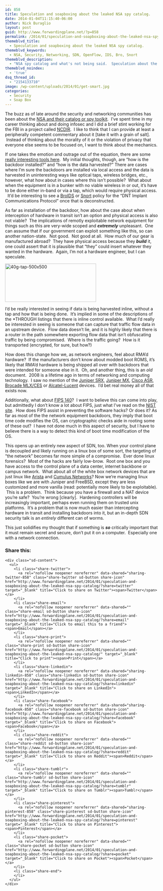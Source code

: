 ```yaml
---
id: 858
title: Speculation and soapboxing about the leaked NSA spy catalog.
date: 2014-01-04T11:15:40-06:00
author: Nick Buraglio
layout: post
guid: http://www.forwardingplane.net/?p=858
permalink: /2014/01/speculation-and-soapboxing-about-the-leaked-nsa-spy-catalog/
themeblvd_title:
  - Speculation and soapboxing about the leaked NSA spy catalog.
themeblvd_keywords:
  - NSA, Security, Networking, SDN, OpenFlow, IDS, Bro, Snort
themeblvd_description:
  - "NSA spy catalog and what's not being said.  Speculation about the NSA security backdoor catalog and toolbox.  "
themeblvd_noindex:
  - 'true'
dsq_thread_id:
  - "2154133710"
image: /wp-content/uploads/2014/01/get-smart.jpg
categories:
  - Security
  - Soap Box
---
```

The buzz as of late around the security and networking communities has been about the <a href="http://www.spiegel.de/international/world/nsa-secret-toolbox-ant-unit-offers-spy-gadgets-for-every-need-a-941006.html" target="_blank">NSA and their catalog or spy toolkit</a>.  I&#8217;ve spent time in my career thinking about and doing infosec and I did a brief stint working for the FBI in a project called <a href="http://gcn.com/articles/2007/08/20/fbi-launches-cybersecurity-project.aspx" target="_blank">NCDIR</a>.  I like to think that I can provide at least a peripherally competent commentary about it [take it with a grain of salt].  Instead of thinking about the morality of it or the violation of privacy that everyone else seems to be focused on, I want to think about the mechanics.

If one takes the emotion and outrage out of the equation, there are some <a href="http://permalink.gmane.org/gmane.comp.encryption.general/17244" target="_blank">really interesting tools here</a>.  My initial thoughts, though, are &#8220;how is the backdoor installed?&#8221; and &#8220;how is the data harvested?&#8221; There are cases where I&#8217;m sure the backdoors are installed via local access and the data is harvested in uninteresting ways like optical taps, wireless bridges, etc., however, what how about in cases where this isn&#8217;t possible?  What about when the equipment is in a bunker with no viable wireless in or out, it&#8217;s have to be done either in-band or via a tap, which would require physical access.   It&#8217;d be interesting to see a <a href="http://www.bro.org/" target="_blank">BroIDS</a> or <a href="http://www.snort.org/" target="_blank">Snort</a> policy for the &#8220;DNT Implant Communications Protocol&#8221; once that is deconstructed.

As far as installation of the backdoor, how about the case about when interception of hardware in transit isn&#8217;t an option and physical access is also not viable?  The implications of remotly exploitable network equipment for things such as this are very-wide scoped and **_extremely_** unpleasant.  One can assume that if our government can exploit something like this, so can another nation-state.  Not good.  Not good at all.  How much of our gear is manufactured abroad?  They have physical access because they **_build_** it, one could assert that it is plausible that &#8220;they&#8221; could insert whatever they wanted in the hardware.  Again, I&#8217;m not a hardware engineer, but I can speculate.

[<img class="alignright size-medium wp-image-859" alt="40g-tap-500x500" src="http://www.forwardingplane.net/wp-content/uploads/2014/01/40g-tap-500x500-300x126.jpg" width="300" height="126" srcset="http://www.forwardingplane.net/wp-content/uploads/2014/01/40g-tap-500x500-300x126.jpg 300w, http://www.forwardingplane.net/wp-content/uploads/2014/01/40g-tap-500x500.jpg 500w" sizes="(max-width: 300px) 100vw, 300px" />](http://www.forwardingplane.net/wp-content/uploads/2014/01/40g-tap-500x500.jpg)

I&#8217;d be really interested in seeing if data is being harvested inline, without a tap and how that is being done.  It&#8217;s implied in some of the descriptions of the *THROUGH listings that there is inline control available.  What I&#8217;d really be interested in seeing is someone that can capture that traffic flow data in an upstream device.  Flow data doesn&#8217;t lie, and it is highly likely that there is a router in the path somewhere exporting flow data that isn&#8217;t obfuscating traffic by being compromised.  Where is the traffic going?  How is it transported (encrypted, for sure, but how?)

How does this change how we, as network engineers, feel about RMA&#8217;d hardware?  If the manufacturers don&#8217;t know about modded boot ROMS, it&#8217;s likely that RMA&#8217;d hardware is being shipped all over with backdoors that were intended for someone else in it.  Oh, and another thing, this is an _old_ document.  2008 is a lifetime ago in terms of networking and computing technology.  I saw no mention of the <a href="http://www.juniper.net/us/en/products-services/security/srx-series/" target="_blank">Juniper SRX</a>, <a href="http://www.juniper.net/us/en/products-services/routing/mx-series/" target="_blank">Juniper MX</a>, <a href="http://www.cisco.com/en/US/products/ps9343/prod_models_comparison.html" target="_blank">Cisco ASR</a>, <a href="http://www.brocade.com/products/all/routers/index.page" target="_blank">Brocade MLX/CES</a> or <a href="http://www.alcatel-lucent.com/" target="_blank">Alcatel-Lucent</a> devices.  I&#8217;d bet real money all of that exists now.

Additionally, what about <a href="http://en.wikipedia.org/wiki/FIPS_140" target="_blank">FIPS 140</a>?  I want to believe this can come into play, but admittedly I don&#8217;t know a lot about FIPS, just what I&#8217;ve read on the <a href="http://csrc.nist.gov/groups/STM/cmvp/standards.html#02" target="_blank">NIST site</a>.  How does FIPS assist in preventing the software hacks? Or does it? As far as most of the the network equipment backdoors, they imply that boot time code modifies the OS, can cryptographic checks aide in rooting some of these out?  I have not done much in this aspect of security, but I have to believe there is a way to detect this kind of boot time modification of the OS.

This opens up an entirely new aspect of SDN, too. When your control plane is decoupled and likely running on a linux box of some sort, the targeting of &#8220;the network&#8221; becomes far more simple of a compromise.  Ever done linux forensics?  Most of the hacks are fairly low-brow.  Root one box and you have access to the control plane of a data center, internet backbone or campus network.  What about all of the white box network devices that are just linux like <a href="http://www.aristanetworks.com/" target="_blank">Arista</a> and <a href="http://cumulusnetworks.com/" target="_blank">Cumulus Networks</a>? Now we&#8217;re managing linux boxes like we are with Juniper and FreeBSD, except they are less customized and more vanilla (read: potentially more likely to be exploitable).  This is a problem.  Think because you have a firewall and a NAT device you&#8217;re safe?  You&#8217;re wrong [clearly].  Hardening controllers will be increasingly important, perhaps even running them on trusted unix platforms.  It&#8217;s a problem that is now much easier than intercepting hardware in transit and installing backdoors into it, but an in-depth SDN security talk is an _entirely_ different can of worms.

This just solidifies my thought that if something is **_so_** critically important that it must remain secret and secure, don&#8217;t put it on a computer.  Especially one with a network connection.

<div class="sharedaddy sd-sharing-enabled">
  <div class="robots-nocontent sd-block sd-social sd-social-icon-text sd-sharing">
    <h3 class="sd-title">
      Share this:
    </h3>
    
    <div class="sd-content">
      <ul>
        <li class="share-twitter">
          <a rel="nofollow noopener noreferrer" data-shared="sharing-twitter-858" class="share-twitter sd-button share-icon" href="http://www.forwardingplane.net/2014/01/speculation-and-soapboxing-about-the-leaked-nsa-spy-catalog/?share=twitter" target="_blank" title="Click to share on Twitter"><span>Twitter</span></a>
        </li>
        <li class="share-email">
          <a rel="nofollow noopener noreferrer" data-shared="" class="share-email sd-button share-icon" href="http://www.forwardingplane.net/2014/01/speculation-and-soapboxing-about-the-leaked-nsa-spy-catalog/?share=email" target="_blank" title="Click to email this to a friend"><span>Email</span></a>
        </li>
        <li class="share-print">
          <a rel="nofollow noopener noreferrer" data-shared="" class="share-print sd-button share-icon" href="http://www.forwardingplane.net/2014/01/speculation-and-soapboxing-about-the-leaked-nsa-spy-catalog/" target="_blank" title="Click to print"><span>Print</span></a>
        </li>
        <li class="share-linkedin">
          <a rel="nofollow noopener noreferrer" data-shared="sharing-linkedin-858" class="share-linkedin sd-button share-icon" href="http://www.forwardingplane.net/2014/01/speculation-and-soapboxing-about-the-leaked-nsa-spy-catalog/?share=linkedin" target="_blank" title="Click to share on LinkedIn"><span>LinkedIn</span></a>
        </li>
        <li class="share-facebook">
          <a rel="nofollow noopener noreferrer" data-shared="sharing-facebook-858" class="share-facebook sd-button share-icon" href="http://www.forwardingplane.net/2014/01/speculation-and-soapboxing-about-the-leaked-nsa-spy-catalog/?share=facebook" target="_blank" title="Click to share on Facebook"><span>Facebook</span></a>
        </li>
        <li class="share-reddit">
          <a rel="nofollow noopener noreferrer" data-shared="" class="share-reddit sd-button share-icon" href="http://www.forwardingplane.net/2014/01/speculation-and-soapboxing-about-the-leaked-nsa-spy-catalog/?share=reddit" target="_blank" title="Click to share on Reddit"><span>Reddit</span></a>
        </li>
        <li class="share-tumblr">
          <a rel="nofollow noopener noreferrer" data-shared="" class="share-tumblr sd-button share-icon" href="http://www.forwardingplane.net/2014/01/speculation-and-soapboxing-about-the-leaked-nsa-spy-catalog/?share=tumblr" target="_blank" title="Click to share on Tumblr"><span>Tumblr</span></a>
        </li>
        <li class="share-pinterest">
          <a rel="nofollow noopener noreferrer" data-shared="sharing-pinterest-858" class="share-pinterest sd-button share-icon" href="http://www.forwardingplane.net/2014/01/speculation-and-soapboxing-about-the-leaked-nsa-spy-catalog/?share=pinterest" target="_blank" title="Click to share on Pinterest"><span>Pinterest</span></a>
        </li>
        <li class="share-pocket">
          <a rel="nofollow noopener noreferrer" data-shared="" class="share-pocket sd-button share-icon" href="http://www.forwardingplane.net/2014/01/speculation-and-soapboxing-about-the-leaked-nsa-spy-catalog/?share=pocket" target="_blank" title="Click to share on Pocket"><span>Pocket</span></a>
        </li>
        <li class="share-end">
        </li>
      </ul>
    </div>
  </div>
</div>